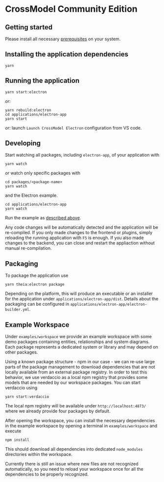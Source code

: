 # CrossModel Community Edition

## Getting started

Please install all necessary [prerequisites](https://github.com/eclipse-theia/theia/blob/master/doc/Developing.md#prerequisites) on your system.

## Installing the application dependencies

    yarn

## Running the application

    yarn start:electron

_or:_

    yarn rebuild:electron
    cd applications/electron-app
    yarn start

_or:_ launch `Launch CrossModel Electron` configuration from VS code.

## Developing

Start watching all packages, including `electron-app`, of your application with

    yarn watch

_or_ watch only specific packages with

    cd packages/<package-name>
    yarn watch

and the Electron example.

    cd applications/electron-app
    yarn watch

Run the example as [described above](#running-the-application).

Any code changes will be automatically detected and the application will be re-compiled.
If you only made changes to the frontend or plugins, simply reloading the running application with `F5` is enough.
If you also made changes to the backend, you can close and restart the appliaction without manual re-compilation.

## Packaging

To package the application use

    yarn theia:electron package

Depending on the platform, this will produce an executable or an installer for the application under `applications/electron-app/dist`.
Details about the packaging can be configured in `applications/electron-app/electron-builder.yml`.

## Example Workspace

Under `examples/workspace` we provide an example workspace with some demo packages containing entities, relationships and system diagrams.
Each package represents a dedicated system or library and may depend on other packages.

Using a known package structure - npm in our case - we can re-use large parts of the package management to download dependencies that are not locally available from an external package registry.
In order to test this behavior, we use verdaccio as a local npm registry that provides some models that are needed by our workspace packages.
You can start verdaccio using

    yarn start:verdaccio

The local npm registry will be available under `http://localhost:4873/` where we already provide four packages by default.

After opening the workspace, you can install the necessary dependencies in the example workspace by opening a terminal in `examples/workspace` and execute

    npm install

This should download all dependencies into dedicated `node_modules` directories within the workspace.

Currently there is still an issue where new files are not recognized automatically, so you need to reload your workspace once for all the dependencies to be properly recognized.
